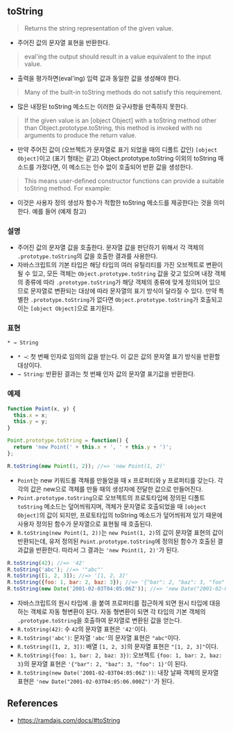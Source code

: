 ## toString
> Returns the string representation of the given value.
- 주어진 값의 문자열 표현을 반환한다.
> eval'ing the output should result in a value equivalent to the input value.
- 출력을 평가하면(eval'ing) 입력 값과 동일한 값을 생성해야 한다.
> Many of the built-in toString methods do not satisfy this requirement.
- 많은 내장된 toString 메소드는 이러한 요구사항을 만족하지 못한다.

> If the given value is an [object Object] with a toString method other than Object.prototype.toString, this method is invoked with no arguments to produce the return value.
- 만약 주어진 값이 (오브젝트가 문자열로 표기 되었을 때의 디폴트 값인) `[object Object]`이고 (표기 형태는 같고) Object.prototype.toString 이외의 toString 매소드를 가졌다면, 이 메소드는 인수 없이 호출되어 반환 값을 생성한다.
> This means user-defined constructor functions can provide a suitable toString method. For example:
- 이것은 사용자 정의 생성자 함수가 적합한 toString 메소드를 제공한다는 것을 의미한다. 예를 들어 (예제 참고)

### 설명
- 주어진 값의 문자열 값을 호출한다. 문자열 값을 판단하기 위해서 각 객체의 `.prototype.toString`의 값을 호출한 결과를 사용한다.
- 자바스크립트의 기본 타입은 해당 타입의 여러 유틸리티를 가진 오브젝트로 변환이 될 수 있고, 모든 객체는 `Object.prototype.toString` 값을 갖고 있으며 내장 객체의 종류에 따라 `.prototype.toString`가 해당 객체의 종류에 맞게 정의되어 있으므로 문자열로 변환되는 대상에 따라 문자열의 표기 방식이 달라질 수 있다. 만약 특별한 `.prototype.toString`가 없다면 `Object.prototype.toString`가 호출되고 이는 `[object Object]`으로 표기된다.

### 표현
```
* → String
```
- `* →`: 첫 번째 인자로 임의의 값을 받는다. 이 값은 값의 문자열 표기 방식을 반환할 대상이다.
- `→ String`: 반환된 결과는 첫 번째 인자 값의 문자열 표기값을 반환한다.

### 예제
```js
function Point(x, y) {
  this.x = x;
  this.y = y;
}

Point.prototype.toString = function() {
  return 'new Point(' + this.x + ', ' + this.y + ')';
};

R.toString(new Point(1, 2)); //=> 'new Point(1, 2)'
```
- `Point`는 new 키워드롤 객채를 만들었을 때 x 프로퍼티와 y 프로퍼티를 갖는다. 각각의 값은 new으로 객체를 만들 때의 생성자에 전달한 값으로 만들어진다.
- `Point.prototype.toString`으로 오브젝트의 프로토타입에 정의된 디폴트 `toString` 메소드는 덮어씌워지며, 객체가 문자열로 호출되었을 때 `[object Object]`의 값이 되지만, 프로토타입의 toString 메소드가 덮어씌워져 있기 때문에 사용자 정의된 함수가 문자열으로 표현될 때 호출된다.
- `R.toString(new Point(1, 2))`는 `new Point(1, 2)`의 값이 문자열 표현의 값이 반환되는데, 유저 정의된 `Point.prototype.toString`에 정의된 함수가 호출된 결과값을 반환한다. 따라서 그 결과는 `'new Point(1, 2)'`가 된다.

```js
R.toString(42); //=> '42'
R.toString('abc'); //=> '"abc"'
R.toString([1, 2, 3]); //=> '[1, 2, 3]'
R.toString({foo: 1, bar: 2, baz: 3}); //=> '{"bar": 2, "baz": 3, "foo": 1}'
R.toString(new Date('2001-02-03T04:05:06Z')); //=> 'new Date("2001-02-03T04:05:06.000Z")'
```
- 자바스크립트의 원시 타입에 .을 붙여 프로퍼티를 접근하게 되면 원시 타입에 대응하는 객체로 자동 형변환이 된다. 자동 형변환이 되면 각 타입의 기본 객체의 `.prototype.toString`을 호출하여 문자열로 변환된 값을 얻는다.
- `R.toString(42)`: 수 `42`의 문자열 표현은 `'42'`이다.
- `R.toString('abc')`: 문자열 `'abc'`의 문자열 표현은 `"abc"`이다.
- `R.toString([1, 2, 3])`: 배열 `[1, 2, 3]`의 문자열 표현은 `"[1, 2, 3]"`이다.
- `R.toString({foo: 1, bar: 2, baz: 3})`: 오브젝트 `{foo: 1, bar: 2, baz: 3}`의 문자열 표현은 `'{"bar": 2, "baz": 3, "foo": 1}'`이 된다.
- `R.toString(new Date('2001-02-03T04:05:06Z'))`: 내장 날짜 객체의 문자열 표현은 `'new Date("2001-02-03T04:05:06.000Z")'`가 된다.

## References
- https://ramdajs.com/docs/#toString
